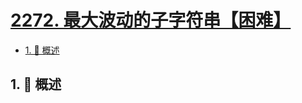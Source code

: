 # [2272. 最大波动的子字符串【困难】](https://github.com/tnotesjs/TNotes.leetcode/tree/main/notes/2272.%20%E6%9C%80%E5%A4%A7%E6%B3%A2%E5%8A%A8%E7%9A%84%E5%AD%90%E5%AD%97%E7%AC%A6%E4%B8%B2%E3%80%90%E5%9B%B0%E9%9A%BE%E3%80%91)

<!-- region:toc -->

- [1. 📝 概述](#1--概述)

<!-- endregion:toc -->

## 1. 📝 概述
